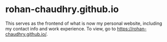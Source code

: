# rohan-chaudhry.github.io
This serves as the frontend of what is now my personal website, including my contact info and work experience. To view, go to https://rohan-chaudhry.github.io/. 
